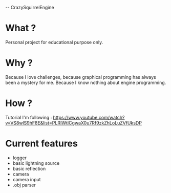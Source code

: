-- CrazySquirrelEngine

# What ? 
Personal project for educational purpose only. 

# Why ? 
Because I love challenges, because graphical programming has always been a mystery for me. 
Because I know nothing about engine programming. 

# How ? 
Tutorial I'm following : https://www.youtube.com/watch?v=VS8wlS9hF8E&list=PLRIWtICgwaX0u7Rf9zkZhLoLuZVfUksDP

# Current features 
- logger 
- basic lightning source 
- basic reflection 
- camera 
- camera input 
- .obj parser 
